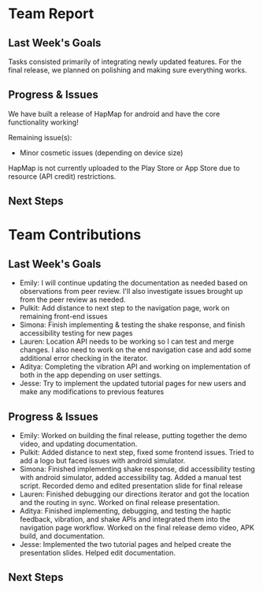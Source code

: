 # Team Report

## Last Week's Goals
Tasks consisted primarily of integrating newly updated features. For the final release, we planned on polishing and making sure everything works.

## Progress & Issues
We have built a release of HapMap for android and have the core functionality working!

Remaining issue(s):
- Minor cosmetic issues (depending on device size)

HapMap is not currently uploaded to the Play Store or App Store due to resource (API credit) restrictions.

## Next Steps

# Team Contributions

## Last Week's Goals
- Emily: I will continue updating the documentation as needed based on observations from peer review. I'll also investigate issues brought up from the peer review as needed.
- Pulkit: Add distance to next step to the navigation page, work on remaining front-end issues
- Simona: Finish implementing & testing the shake response, and finish accessibility testing for new pages
- Lauren: Location API needs to be working so I can test and merge changes. I also need to work on the end navigation case and add some additional error checking in the iterator.
- Aditya: Completing the vibration API and working on implementation of both in the app depending on user settings.
- Jesse: Try to implement the updated tutorial pages for new users and make any modifications to previous features

## Progress & Issues
- Emily: Worked on building the final release, putting together the demo video, and updating documentation.
- Pulkit: Added distance to next step, fixed some frontend issues. Tried to add a logo but faced issues with android simulator.
- Simona: Finished implementing shake response, did accessibility testing with android simulator, added accessibility tag. Added a manual test script. Recorded demo and edited presentation slide for final release
- Lauren: Finished debugging our directions iterator and got the location and the routing in sync. Worked on final release presentation. 
- Aditya: Finished implementing, debugging, and testing the haptic feedback, vibration, and shake APIs and integrated them into the navigation page workflow. Worked on the final release demo video, APK build, and documentation.
- Jesse: Implemented the two tutorial pages and helped create the presentation slides. Helped edit documentation.

## Next Steps

